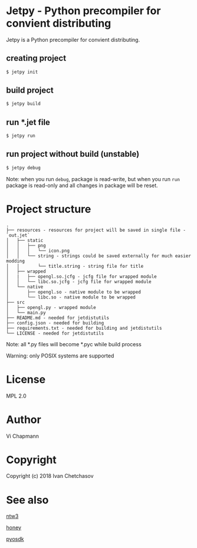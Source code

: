 # Jetpy - Python precompiler for convient distributing

Jetpy is a Python precompiler for convient distributing.

## creating project

```sh
$ jetpy init
```

## build project

```sh
$ jetpy build
```

## run *.jet file

```sh
$ jetpy run
```

## run project without build (unstable)

```sh
$ jetpy debug
```

Note: when you run `debug`, package is read-write, but when you run `run` package is read-only
and all changes in package will be reset.

# Project structure

```
.
├── resources - resources for project will be saved in single file - `out.jet`
│   ├── static
│   │   ├── png
│   │   │   └── icon.png
│   │   └── string - strings could be saved externally for much easier modding
│   │       └── title.string - string file for title
│   ├── wrapped
│   |   ├── opengl.so.jcfg - jcfg file for wrapped module
│   │   └── libc.so.jcfg - jcfg file for wrapped module
│   └── native
│       ├── opengl.so - native module to be wrapped
│       └── libc.so - native module to be wrapped
├── src
│   ├── opengl.py - wrapped module
│   └── main.py
├── README.md - needed for jetdistutils
├── config.json - needed for building
├── requirements.txt - needed for building and jetdistutils
└── LICENSE - needed for jetdistutils
```

Note: all *.py files will become *.pyc while build process

Warning: only POSIX systems are supported

# License

MPL 2.0

# Author

Vi Chapmann

# Copyright

Copyright (c) 2018 Ivan Chetchasov

# See also

[ntw3](https://github.com/vivavy/ntw3)

[honey](https://github.com/vivavy/honey)

[pyosdk](https://github.com/vivavy/pyosdk)
